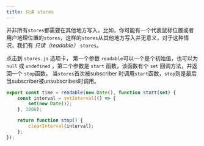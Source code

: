 ```yaml
---
title: 只读 stores
---
```


并非所有`stores`都需要在其他地方写入，比如，你可能有一个代表鼠标位置或者用户地理位置的`stores`，这样的`stores`从其他地方写入并无意义，对于这种情况，我们有  *只读（readable）* `stores`。

点击到 `stores.js` 选项卡， 第一个参数 `readable`可以一个是个初始值，也可以为 `null` 或 `undefined` ，第二个参数是 `start` 函数，该函数有个 `set` 回调方法，并返回一个 `stop`函数。 当`stores`首次被subscriber 时调用`start`函数，`stop`则是最后当subscriber被unsubscribes时调用。

```js
export const time = readable(new Date(), function start(set) {
	const interval = setInterval(() => {
		set(new Date());
	}, 1000);

	return function stop() {
		clearInterval(interval);
	};
});
```

